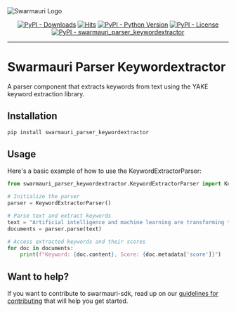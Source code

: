 
<picture>
  <source media="(prefers-color-scheme: dark)"  srcset="https://res.cloudinary.com/dryedzrlo/image/upload/v1757724629/swarmauri_brand_frag_light_mg8cmd.png">
  <source media="(prefers-color-scheme: light)" srcset="https://res.cloudinary.com/dryedzrlo/image/upload/v1757724629/swarmauri_brand_frag_dark_tzjuja.png">
  <!-- Fallback below (see #2) -->
  <img alt="Swarmauri Logo" src="https://res.cloudinary.com/dryedzrlo/image/upload/v1757724629/swarmauri_brand_frag_dark_tzjuja.png">
</picture>

<p align="center">
    <a href="https://pypi.org/project/swarmauri_parser_keywordextractor/">
        <img src="https://img.shields.io/pypi/dm/swarmauri_parser_keywordextractor" alt="PyPI - Downloads"/></a>
    <a href="https://hits.sh/github.com/swarmauri/swarmauri-sdk/tree/master/pkgs/standards/swarmauri_parser_keywordextractor/">
        <img alt="Hits" src="https://hits.sh/github.com/swarmauri/swarmauri-sdk/tree/master/pkgs/standards/swarmauri_parser_keywordextractor.svg"/></a>
    <a href="https://pypi.org/project/swarmauri_parser_keywordextractor/">
        <img src="https://img.shields.io/pypi/pyversions/swarmauri_parser_keywordextractor" alt="PyPI - Python Version"/></a>
    <a href="https://pypi.org/project/swarmauri_parser_keywordextractor/">
        <img src="https://img.shields.io/pypi/l/swarmauri_parser_keywordextractor" alt="PyPI - License"/></a>
    <a href="https://pypi.org/project/swarmauri_parser_keywordextractor/">
        <img src="https://img.shields.io/pypi/v/swarmauri_parser_keywordextractor?label=swarmauri_parser_keywordextractor&color=green" alt="PyPI - swarmauri_parser_keywordextractor"/></a>
</p>

---

# Swarmauri Parser Keywordextractor

A parser component that extracts keywords from text using the YAKE keyword extraction library.

## Installation

```bash
pip install swarmauri_parser_keywordextractor
```

## Usage
Here's a basic example of how to use the KeywordExtractorParser:
```python
from swarmauri_parser_keywordextractor.KeywordExtractorParser import KeywordExtractorParser

# Initialize the parser
parser = KeywordExtractorParser()

# Parse text and extract keywords
text = "Artificial intelligence and machine learning are transforming technology"
documents = parser.parse(text)

# Access extracted keywords and their scores
for doc in documents:
    print(f"Keyword: {doc.content}, Score: {doc.metadata['score']}")
```

## Want to help?

If you want to contribute to swarmauri-sdk, read up on our [guidelines for contributing](https://github.com/swarmauri/swarmauri-sdk/blob/master/contributing.md) that will help you get started.

